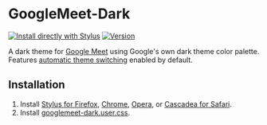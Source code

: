 # GoogleMeet-Dark
[![Install directly with Stylus](https://img.shields.io/badge/Install%20directly%20with-Stylus-238b8b)](https://raw.githubusercontent.com/mxdanger/GoogleMeet-Dark/main/googlemeet-dark.user.css)
[![Version](https://img.shields.io/github/tag/mxdanger/GoogleMeet-Dark.svg?label=version)](https://github.com/mxdanger/GoogleMeet-Dark/tags)

A dark theme for [Google Meet](https://meet.google.com/) using Google's own dark theme color palette. Features [automatic theme switching](https://developer.mozilla.org/en-US/docs/Web/CSS/@media/prefers-color-scheme) enabled by default.

## Installation
1. Install [Stylus for Firefox](https://addons.mozilla.org/en-US/firefox/addon/styl-us/), [Chrome](https://chrome.google.com/webstore/detail/stylus/clngdbkpkpeebahjckkjfobafhncgmne), [Opera](https://addons.opera.com/en-gb/extensions/details/stylus/), or [Cascadea for Safari](https://cascadea.app/).
2. Install [googlemeet-dark.user.css](https://raw.githubusercontent.com/StylishThemes/GitHub-Dark/main/github-dark.user.css).

